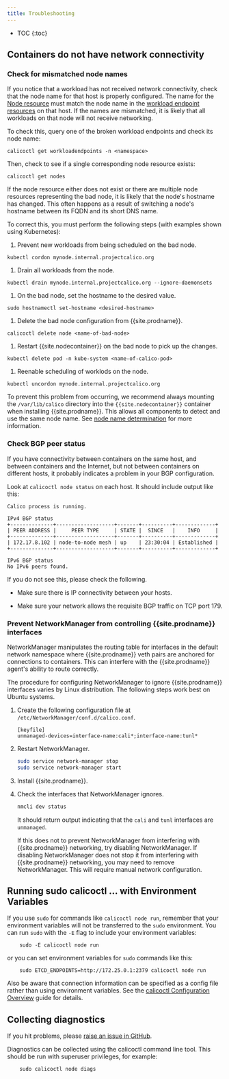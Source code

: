 ```yaml
---
title: Troubleshooting
---
```


* TOC
{:toc}

## Containers do not have network connectivity

### Check for mismatched node names

If you notice that a workload has not received network connectivity, check
that the node name for that host is properly configured. The name for the [Node resource](../../reference/calicoctl/resources/node) must match
the node name in the [workload endpoint resources](../../reference/calicoctl/resources/workloadendpoint) on that host. If the names are mismatched,
it is likely that all workloads on that node will not receive networking.

To check this, query one of the broken workload endpoints and check its node name:

	calicoctl get workloadendpoints -n <namespace>

Then, check to see if a single corresponding node resource exists:

	calicoctl get nodes

If the node resource either does not exist or there are multiple node resources representing the bad node, it is likely that the node's hostname has changed. This often happens
as a result of switching a node's hostname between its FQDN and its short DNS name.

To correct this, you must perform the following steps (with examples shown using Kubernetes):

1. Prevent new workloads from being scheduled on the bad node.
```
kubectl cordon mynode.internal.projectcalico.org
```
1. Drain all workloads from the node.
```
kubectl drain mynode.internal.projectcalico.org --ignore-daemonsets
```
1. On the bad node, set the hostname to the desired value.
```
sudo hostnamectl set-hostname <desired-hostname>
```
1. Delete the bad node configuration from {{site.prodname}}.
```
calicoctl delete node <name-of-bad-node>
```
1. Restart {{site.nodecontainer}} on the bad node to pick up the changes.
```
kubectl delete pod -n kube-system <name-of-calico-pod>
```
1. Reenable scheduling of worklods on the node.
```
kubectl uncordon mynode.internal.projectcalico.org
```

To prevent this problem from occurring, we recommend always mounting the `/var/lib/calico` directory into the `{{site.nodecontainer}}`
container when installing {{site.prodname}}. This allows all components to detect and use the same node name. See
[node name determination](../../reference/node/configuration#node-name-determination) for more information.

### Check BGP peer status

If you have connectivity between containers on the same host, and between
containers and the Internet, but not between containers on different hosts, it
probably indicates a problem in your BGP configuration.

Look at `calicoctl node status` on each host.  It should include output like this:

```
Calico process is running.

IPv4 BGP status
+--------------+-------------------+-------+----------+-------------+
| PEER ADDRESS |     PEER TYPE     | STATE |  SINCE   |    INFO     |
+--------------+-------------------+-------+----------+-------------+
| 172.17.8.102 | node-to-node mesh | up    | 23:30:04 | Established |
+--------------+-------------------+-------+----------+-------------+

IPv6 BGP status
No IPv6 peers found.
```

If you do not see this, please check the following.

- Make sure there is IP connectivity between your hosts.

- Make sure your network allows the requisite BGP traffic on TCP port 179.

### Prevent NetworkManager from controlling {{site.prodname}} interfaces

NetworkManager manipulates the routing table for interfaces in the default network
namespace where {{site.prodname}} veth pairs are anchored for connections to containers.
This can interfere with the {{site.prodname}} agent's ability to route correctly.

The procedure for configuring NetworkManager to ignore {{site.prodname}} interfaces 
varies by Linux distribution. The following steps work best on Ubuntu systems.

1. Create the following configuration file at `/etc/NetworkManager/conf.d/calico.conf`.

   ```
   [keyfile]
   unmanaged-devices=interface-name:cali*;interface-name:tunl*
   ```
   
1. Restart NetworkManager.

   ```bash
   sudo service network-manager stop
   sudo service network-manager start
   ```
   
1. Install {{site.prodname}}.

1. Check the interfaces that NetworkManager ignores.

   ```bash
   nmcli dev status
   ```
   
   It should return output indicating that the `cali` and `tunl` interfaces
   are `unmanaged`. 
   
   If this does not to prevent NetworkManager from interfering with {{site.prodname}} 
   networking, try disabling NetworkManager. If disabling NetworkManager does not
   stop it from interfering with {{site.prodname}} networking, you may need to remove 
   NetworkManager. This will require manual network configuration.


## Running sudo calicoctl ... with Environment Variables

If you use `sudo` for commands like `calicoctl node run`, remember that your environment
variables will not be transferred to the `sudo` environment.  You can run `sudo` with
the `-E` flag to include your environment variables:

```shell
    sudo -E calicoctl node run
```

or you can set environment variables for `sudo` commands like this:

```shell
    sudo ETCD_ENDPOINTS=http://172.25.0.1:2379 calicoctl node run
```

Also be aware that connection information can be specified as a config
file rather than using environment variables.  See the
[calicoctl Configuration Overview]({{site.baseurl}}/{{page.version}}/reference/calicoctl/setup)
guide for details.

## Collecting diagnostics

If you hit problems, please [raise an issue in GitHub](https://github.com/projectcalico/calico/issues).

Diagnostics can be collected using the calicoctl command line tool. This should be run with superuser privileges,
for example:

        sudo calicoctl node diags

